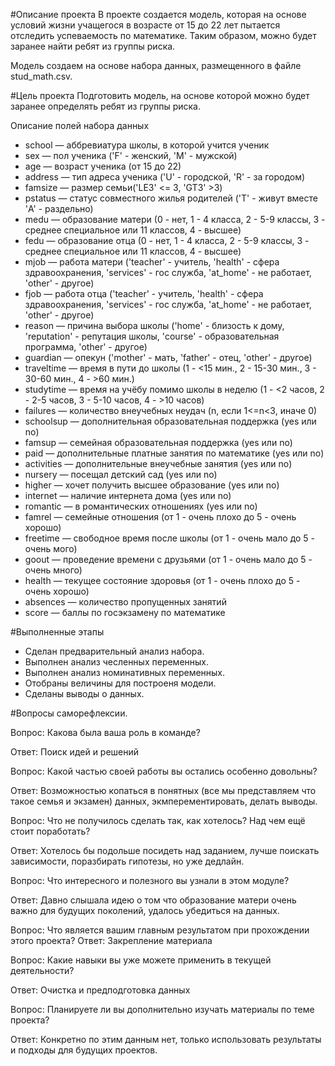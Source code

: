 #Описание проекта
В проекте создается модель, которая на основе условий жизни учащегося в возрасте от 15 до 22 лет пытается отследить успеваемость по математике. Таким образом, можно будет заранее найти ребят из группы риска.

Модель создаем на основе набора данных, размещенного в файле stud_math.csv.

#Цель проекта
Подготовить модель, на основе которой можно будет заранее определять ребят из группы риска.

Описание полей набора данных

- school — аббревиатура школы, в которой учится ученик
- sex — пол ученика ('F' - женский, 'M' - мужской)
- age — возраст ученика (от 15 до 22)
- address — тип адреса ученика ('U' - городской, 'R' - за городом)
- famsize — размер семьи('LE3' <= 3, 'GT3' >3)
- pstatus — статус совместного жилья родителей ('T' - живут вместе 'A' - раздельно)
- medu — образование матери (0 - нет, 1 - 4 класса, 2 - 5-9 классы, 3 - среднее специальное или 11 классов, 4 - высшее)
- fedu — образование отца (0 - нет, 1 - 4 класса, 2 - 5-9 классы, 3 - среднее специальное или 11 классов, 4 - высшее)
- mjob — работа матери ('teacher' - учитель, 'health' - сфера здравоохранения, 'services' - гос служба, 'at_home' - не работает, 'other' - другое)
- fjob — работа отца ('teacher' - учитель, 'health' - сфера здравоохранения, 'services' - гос служба, 'at_home' - не работает, 'other' - другое)
- reason — причина выбора школы ('home' - близость к дому, 'reputation' - репутация школы, 'course' - образовательная программа, 'other' - другое)
- guardian — опекун ('mother' - мать, 'father' - отец, 'other' - другое)
- traveltime — время в пути до школы (1 - <15 мин., 2 - 15-30 мин., 3 - 30-60 мин., 4 - >60 мин.)
- studytime — время на учёбу помимо школы в неделю (1 - <2 часов, 2 - 2-5 часов, 3 - 5-10 часов, 4 - >10 часов)
- failures — количество внеучебных неудач (n, если 1<=n<3, иначе 0)
- schoolsup — дополнительная образовательная поддержка (yes или no)
- famsup — семейная образовательная поддержка (yes или no)
- paid — дополнительные платные занятия по математике (yes или no)
- activities — дополнительные внеучебные занятия (yes или no)
- nursery — посещал детский сад (yes или no)
- higher — хочет получить высшее образование (yes или no)
- internet — наличие интернета дома (yes или no)
- romantic — в романтических отношениях (yes или no)
- famrel — семейные отношения (от 1 - очень плохо до 5 - очень хорошо)
- freetime — свободное время после школы (от 1 - очень мало до 5 - очень мого)
- goout — проведение времени с друзьями (от 1 - очень мало до 5 - очень много)
- health — текущее состояние здоровья (от 1 - очень плохо до 5 - очень хорошо)
- absences — количество пропущенных занятий
- score — баллы по госэкзамену по математике

#Выполненные этапы
- Сделан предварительный анализ набора.
- Выполнен анализ чесленных переменных.
- Выполнен анализ номинативных переменных.
- Отобраны величины для построеня модели.
- Сделаны выводы о данных.

#Вопросы саморефлексии.

Вопрос: Какова была ваша роль в команде? 

Ответ: Поиск идей и решений 


Вопрос: Какой частью своей работы вы остались особенно довольны? 

Ответ: Возможностью копаться в понятных (все мы представляем что такое семья и экзамен) данных, экмперементировать, делать выводы.


Вопрос: Что не получилось сделать так, как хотелось? Над чем ещё стоит поработать? 

Ответ: Хотелось бы подольше посидеть над заданием, лучше поискать зависимости, поразбирать гипотезы, но уже дедлайн. 


Вопрос: Что интересного и полезного вы узнали в этом модуле? 

Ответ: Давно слышала идею о том что образование матери очень важно для будущих поколений, удалось убедиться на данных.


Вопрос: Что является вашим главным результатом при прохождении этого проекта? 
Ответ: Закрепление материала

Вопрос: Какие навыки вы уже можете применить в текущей деятельности? 

Ответ: Очистка и предподготовка данных

Вопрос: Планируете ли вы дополнительно изучать материалы по теме проекта? 

Ответ: Конкретно по этим данным нет, только использовать результаты и подходы для будущих проектов.